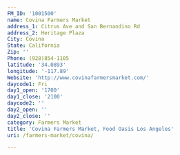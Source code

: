 ```yaml
---
FM_ID: '1001500'
name: Covina Farmers Market
address_1: Citrus Ave and San Bernandino Rd
address_2: Heritage Plaza
City: Covina
State: California
Zip: ''
Phone: (928)854-1105
latitude: '34.0893'
longitude: '-117.89'
Website: 'http://www.covinafarmersmarket.com/'
daycode1: Fri
day1_open: '1700'
day1_close: '2100'
daycode2: ''
day2_open: ''
day2_close: ''
category: Farmers Market
title: 'Covina Farmers Market, Food Oasis Los Angeles'
uri: /farmers-market/covina/

---
```

